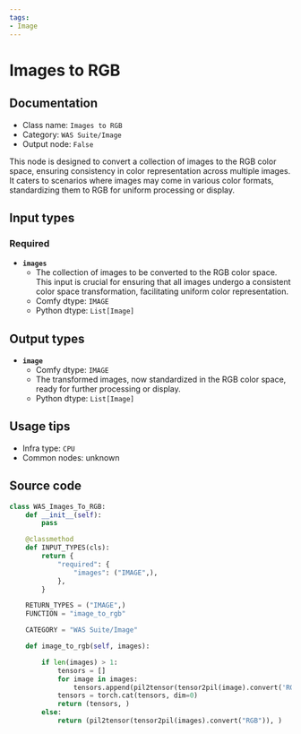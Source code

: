```yaml
---
tags:
- Image
---
```


# Images to RGB
## Documentation
- Class name: `Images to RGB`
- Category: `WAS Suite/Image`
- Output node: `False`

This node is designed to convert a collection of images to the RGB color space, ensuring consistency in color representation across multiple images. It caters to scenarios where images may come in various color formats, standardizing them to RGB for uniform processing or display.
## Input types
### Required
- **`images`**
    - The collection of images to be converted to the RGB color space. This input is crucial for ensuring that all images undergo a consistent color space transformation, facilitating uniform color representation.
    - Comfy dtype: `IMAGE`
    - Python dtype: `List[Image]`
## Output types
- **`image`**
    - Comfy dtype: `IMAGE`
    - The transformed images, now standardized in the RGB color space, ready for further processing or display.
    - Python dtype: `List[Image]`
## Usage tips
- Infra type: `CPU`
- Common nodes: unknown


## Source code
```python
class WAS_Images_To_RGB:
    def __init__(self):
        pass

    @classmethod
    def INPUT_TYPES(cls):
        return {
            "required": {
                "images": ("IMAGE",),
            },
        }

    RETURN_TYPES = ("IMAGE",)
    FUNCTION = "image_to_rgb"

    CATEGORY = "WAS Suite/Image"

    def image_to_rgb(self, images):

        if len(images) > 1:
            tensors = []
            for image in images:
                tensors.append(pil2tensor(tensor2pil(image).convert('RGB')))
            tensors = torch.cat(tensors, dim=0)
            return (tensors, )
        else:
            return (pil2tensor(tensor2pil(images).convert("RGB")), )

```
